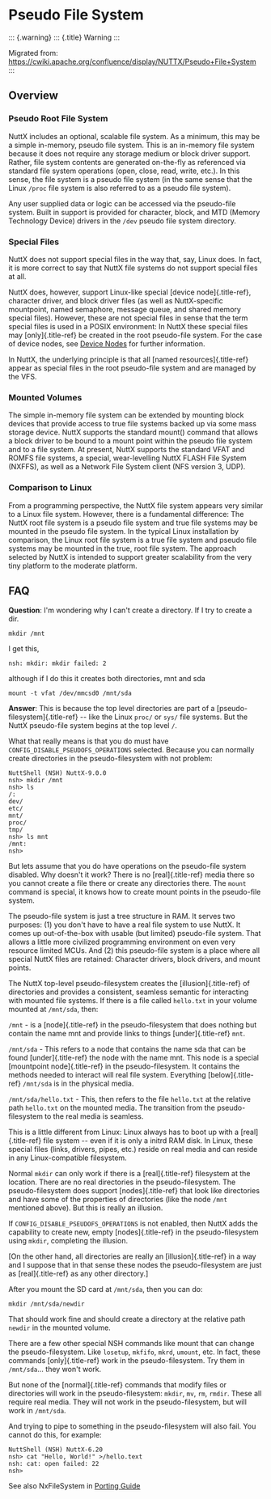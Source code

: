 Pseudo File System
==================

::: {.warning}
::: {.title}
Warning
:::

Migrated from:
<https://cwiki.apache.org/confluence/display/NUTTX/Pseudo+File+System>
:::

Overview
--------

### Pseudo Root File System

NuttX includes an optional, scalable file system. As a minimum, this may
be a simple in-memory, pseudo file system. This is an in-memory file
system because it does not require any storage medium or block driver
support. Rather, file system contents are generated on-the-fly as
referenced via standard file system operations (open, close, read,
write, etc.). In this sense, the file system is a pseudo file system (in
the same sense that the Linux `/proc` file system is also referred to as
a pseudo file system).

Any user supplied data or logic can be accessed via the pseudo-file
system. Built in support is provided for character, block, and MTD
(Memory Technology Device) drivers in the `/dev` pseudo file system
directory.

### Special Files

NuttX does not support special files in the way that, say, Linux does.
In fact, it is more correct to say that NuttX file systems do not
support special files at all.

NuttX does, however, support Linux-like special [device
node]{.title-ref}, character driver, and block driver files (as well as
NuttX-specific mountpoint, named semaphore, message queue, and shared
memory special files). However, these are not special files in sense
that the term special files is used in a POSIX environment: In NuttX
these special files may [only]{.title-ref} be created in the root
pseudo-file system. For the case of device nodes, see [Device
Nodes](https://cwiki.apache.org/confluence/display/NUTTX/Device+Nodes)
for further information.

In NuttX, the underlying principle is that all [named
resources]{.title-ref} appear as special files in the root pseudo-file
system and are managed by the VFS.

### Mounted Volumes

The simple in-memory file system can be extended by mounting block
devices that provide access to true file systems backed up via some mass
storage device. NuttX supports the standard mount() command that allows
a block driver to be bound to a mount point within the pseudo file
system and to a file system. At present, NuttX supports the standard
VFAT and ROMFS file systems, a special, wear-levelling NuttX FLASH File
System (NXFFS), as well as a Network File System client (NFS version 3,
UDP).

### Comparison to Linux

From a programming perspective, the NuttX file system appears very
similar to a Linux file system. However, there is a fundamental
difference: The NuttX root file system is a pseudo file system and true
file systems may be mounted in the pseudo file system. In the typical
Linux installation by comparison, the Linux root file system is a true
file system and pseudo file systems may be mounted in the true, root
file system. The approach selected by NuttX is intended to support
greater scalability from the very tiny platform to the moderate
platform.

FAQ
---

**Question**: I\'m wondering why I can\'t create a directory. If I try
to create a dir.

``` {.bash}
mkdir /mnt
```

I get this,

``` {.bash}
nsh: mkdir: mkdir failed: 2
```

although if I do this it creates both directories, mnt and sda

``` {.bash}
mount -t vfat /dev/mmcsd0 /mnt/sda
```

**Answer**: This is because the top level directories are part of a
[pseudo-filesystem]{.title-ref} -- like the Linux `proc/` or `sys/` file
systems. But the NuttX pseudo-file system begins at the top level `/`.

What that really means is that you do must have
`CONFIG_DISABLE_PSEUDOFS_OPERATIONS` selected. Because you can normally
create directories in the pseudo-filesystem with not problem:

``` {.bash}
NuttShell (NSH) NuttX-9.0.0
nsh> mkdir /mnt
nsh> ls
/:
dev/
etc/
mnt/
proc/
tmp/
nsh> ls mnt
/mnt:
nsh>
```

But lets assume that you do have operations on the pseudo-file system
disabled. Why doesn\'t it work? There is no [real]{.title-ref} media
there so you cannot create a file there or create any directories there.
The `mount` command is special, it knows how to create mount points in
the pseudo-file system.

The pseudo-file system is just a tree structure in RAM. It serves two
purposes: (1) you don\'t have to have a real file system to use NuttX.
It comes up out-of-the-box with usable (but limited) pseudo-file system.
That allows a little more civilized programming environment on even very
resource limited MCUs. And (2) this pseudo-file system is a place where
all special NuttX files are retained: Character drivers, block drivers,
and mount points.

The NuttX top-level pseudo-filesystem creates the [illusion]{.title-ref}
of directories and provides a consistent, seamless semantic for
interacting with mounted file systems. If there is a file called
`hello.txt` in your volume mounted at `/mnt/sda`, then:

`/mnt` - is a [node]{.title-ref} in the pseudo-filesystem that does
nothing but contain the name mnt and provide links to things
[under]{.title-ref} `mnt`.

`/mnt/sda` - This refers to a node that contains the name sda that can
be found [under]{.title-ref} the node with the name mnt. This node is a
special [mountpoint node]{.title-ref} in the pseudo-filesystem. It
contains the methods needed to interact will real file system.
Everything [below]{.title-ref} `/mnt/sda` is in the physical media.

`/mnt/sda/hello.txt` - This, then refers to the file `hello.txt` at the
relative path `hello.txt` on the mounted media. The transition from the
pseudo-filesystem to the real media is seamless.

This is a little different from Linux: Linux always has to boot up with
a [real]{.title-ref} file system -- even if it is only a initrd RAM
disk. In Linux, these special files (links, drivers, pipes, etc.) reside
on real media and can reside in any Linux-compatible filesystem.

Normal `mkdir` can only work if there is a [real]{.title-ref} filesystem
at the location. There are no real directories in the pseudo-filesystem.
The pseudo-filesystem does support [nodes]{.title-ref} that look like
directories and have some of the properties of directories (like the
node `/mnt` mentioned above). But this is really an illusion.

If `CONFIG_DISABLE_PSEUDOFS_OPERATIONS` is not enabled, then NuttX adds
the capability to create new, empty [nodes]{.title-ref} in the
pseudo-filesystem using `mkdir`, completing the illusion.

\[On the other hand, all directories are really an
[illusion]{.title-ref} in a way and I suppose that in that sense these
nodes the pseudo-filesystem are just as [real]{.title-ref} as any other
directory.\]

After you mount the SD card at `/mnt/sda`, then you can do:

``` {.bash}
mkdir /mnt/sda/newdir
```

That should work fine and should create a directory at the relative path
`newdir` in the mounted volume.

There are a few other special NSH commands like mount that can change
the pseudo-filesystem. Like `losetup`, `mkfifo`, `mkrd`, `umount`, etc.
In fact, these commands [only]{.title-ref} work in the
pseudo-filesystem. Try them in `/mnt/sda`\... they won\'t work.

But none of the [normal]{.title-ref} commands that modify files or
directories will work in the pseudo-filesystem: `mkdir`, `mv`, `rm`,
`rmdir`. These all require real media. They will not work in the
pseudo-filesystem, but will work in `/mnt/sda`.

And trying to pipe to something in the pseudo-filesystem will also fail.
You cannot do this, for example:

``` {.bash}
NuttShell (NSH) NuttX-6.20
nsh> cat "Hello, World!" >/hello.text
nsh: cat: open failed: 22
nsh>
```

See also NxFileSystem in [Porting
Guide](https://cwiki.apache.org/confluence/display/NUTTX/Porting+Guide)
